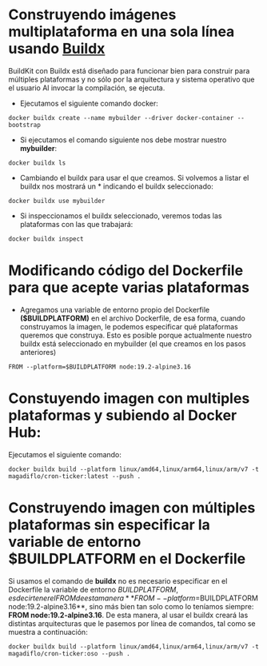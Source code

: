 # Construyendo imágenes multiplataforma en una sola línea usando [Buildx](https://docs.docker.com/build/building/multi-platform/#getting-started)
BuildKit con Buildx está diseñado para funcionar bien para construir para múltiples plataformas y no sólo 
por la arquitectura y sistema operativo que el usuario Al invocar la compilación, se ejecuta.

- Ejecutamos el siguiente comando docker:
```
docker buildx create --name mybuilder --driver docker-container --bootstrap
```

- Si ejecutamos el comando siguiente nos debe mostrar nuestro **mybuilder**:
```
docker buildx ls
```

- Cambiando el buildx para usar el que creamos. Si volvemos a listar el buildx nos mostrará un * 
indicando el buildx seleccionado:
```
docker buildx use mybuilder
```

- Si inspeccionamos el buildx seleccionado, veremos todas las plataformas con las que trabajará:
```
docker buildx inspect   
```

# Modificando código del Dockerfile para que acepte varias plataformas
- Agregamos una variable de entorno propio del Dockerfile **($BUILDPLATFORM)** en el archivo Dockerfile, de esa forma, cuando construyamos la imagen, le podemos especificar qué plataformas queremos que construya. Esto es posible porque
actualmente nuestro buildx está seleccionado en mybuilder (el que creamos en los pasos anteriores)
```
FROM --platform=$BUILDPLATFORM node:19.2-alpine3.16
```

# Constuyendo imagen con multiples plataformas y subiendo al Docker Hub:
Ejecutamos el siguiente comando:
```
docker buildx build --platform linux/amd64,linux/arm64,linux/arm/v7 -t magadiflo/cron-ticker:latest --push .
```

# Construyendo imagen con múltiples plataformas sin especificar la variable de entorno $BUILDPLATFORM en el Dockerfile
Si usamos el comando de **buildx** no es necesario especificar en el Dockerfile la variable de entorno 
$BUILDPLATFORM, es decir tener el FROM de esta manera **FROM --platform=$BUILDPLATFORM node:19.2-alpine3.16**, 
sino más bien tan solo como lo teníamos siempre: **FROM node:19.2-alpine3.16**. De esta manera, al usar el buildx
creará las distintas arquitecturas que le pasemos por línea de comandos, tal como se muestra a continuación:
```
docker buildx build --platform linux/amd64,linux/arm64,linux/arm/v7 -t magadiflo/cron-ticker:oso --push .
```
